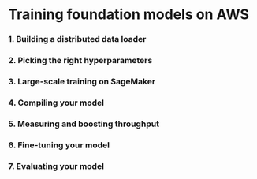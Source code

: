 # Training foundation models on AWS

### 1. Building a distributed data loader

### 2. Picking the right hyperparameters

### 3. Large-scale training on SageMaker

### 4. Compiling your model

### 5. Measuring and boosting throughput

### 6. Fine-tuning your model

### 7. Evaluating your model
